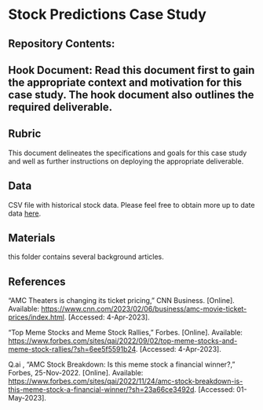 # Stock Predictions Case Study 

## Repository Contents: 
## Hook Document: Read this document first to gain the appropriate context and motivation for this case study. The hook document also outlines the required deliverable.  
## Rubric
This document delineates the specifications and goals for this case study and well as further instructions on deploying the appropriate deliverable.  
## Data 
CSV file with historical stock data. Please feel free to obtain more up to date data [here](https://www.nasdaq.com/market-activity/stocks/amc/historical).  
## Materials
this folder contains several background articles.




## References
“AMC Theaters is changing its ticket pricing,” CNN Business. [Online]. Available: https://www.cnn.com/2023/02/06/business/amc-movie-ticket-prices/index.html. [Accessed: 4-Apr-2023]. 

“Top Meme Stocks and Meme Stock Rallies,” Forbes. [Online]. Available:
https://www.forbes.com/sites/qai/2022/09/02/top-meme-stocks-and-meme-stock-rallies/?sh=6ee5f5591b24. [Accessed: 4-Apr-2023]. 

Q.ai , “AMC Stock Breakdown: Is this meme stock a financial winner?,” Forbes, 25-Nov-2022. [Online]. Available: https://www.forbes.com/sites/qai/2022/11/24/amc-stock-breakdown-is-this-meme-stock-a-financial-winner/?sh=23a66ce3492d. [Accessed: 01-May-2023]. 
